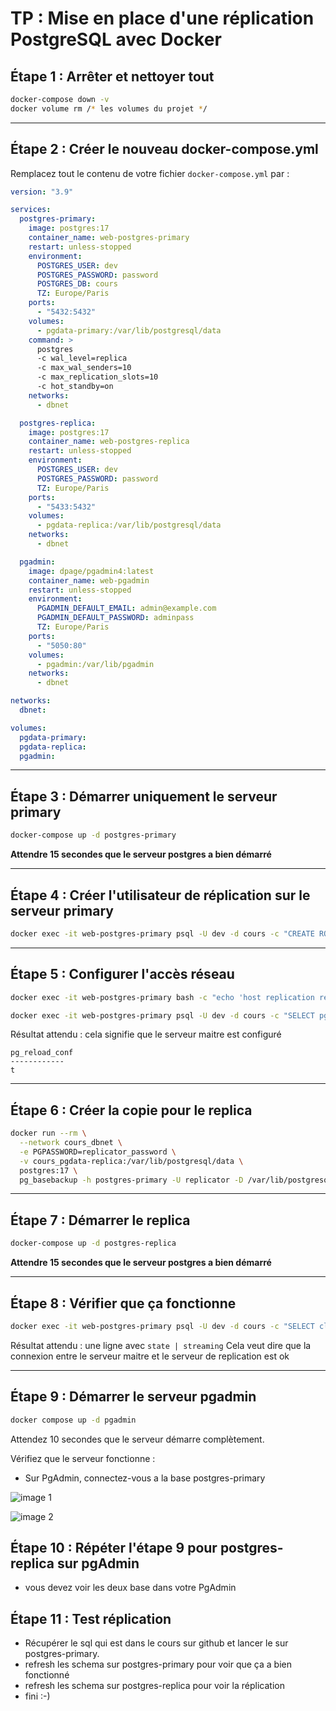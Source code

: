 # TP : Mise en place d'une réplication PostgreSQL avec Docker

## Étape 1 : Arrêter et nettoyer tout

```bash
docker-compose down -v
docker volume rm /* les volumes du projet */
```


---

## Étape 2 : Créer le nouveau docker-compose.yml

Remplacez tout le contenu de votre fichier `docker-compose.yml` par :

```yaml
version: "3.9"

services:
  postgres-primary:
    image: postgres:17
    container_name: web-postgres-primary
    restart: unless-stopped
    environment:
      POSTGRES_USER: dev
      POSTGRES_PASSWORD: password
      POSTGRES_DB: cours
      TZ: Europe/Paris
    ports:
      - "5432:5432"
    volumes:
      - pgdata-primary:/var/lib/postgresql/data
    command: >
      postgres
      -c wal_level=replica
      -c max_wal_senders=10
      -c max_replication_slots=10
      -c hot_standby=on
    networks:
      - dbnet

  postgres-replica:
    image: postgres:17
    container_name: web-postgres-replica
    restart: unless-stopped
    environment:
      POSTGRES_USER: dev
      POSTGRES_PASSWORD: password
      TZ: Europe/Paris
    ports:
      - "5433:5432"
    volumes:
      - pgdata-replica:/var/lib/postgresql/data
    networks:
      - dbnet

  pgadmin:
    image: dpage/pgadmin4:latest
    container_name: web-pgadmin
    restart: unless-stopped
    environment:
      PGADMIN_DEFAULT_EMAIL: admin@example.com
      PGADMIN_DEFAULT_PASSWORD: adminpass
      TZ: Europe/Paris
    ports:
      - "5050:80"
    volumes:
      - pgadmin:/var/lib/pgadmin
    networks:
      - dbnet

networks:
  dbnet:

volumes:
  pgdata-primary:
  pgdata-replica:
  pgadmin:
```

---

## Étape 3 : Démarrer uniquement le serveur primary

```bash
docker-compose up -d postgres-primary
```
**Attendre 15 secondes que le serveur postgres a bien démarré**

---

## Étape 4 : Créer l'utilisateur de réplication sur le serveur primary

```bash
docker exec -it web-postgres-primary psql -U dev -d cours -c "CREATE ROLE replicator WITH REPLICATION LOGIN PASSWORD 'replicator_password';"
```

---

## Étape 5 : Configurer l'accès réseau

```bash
docker exec -it web-postgres-primary bash -c "echo 'host replication replicator all scram-sha-256' >> /var/lib/postgresql/data/pg_hba.conf"
```

```bash
docker exec -it web-postgres-primary psql -U dev -d cours -c "SELECT pg_reload_conf();"
```

Résultat attendu : cela signifie que le serveur maitre est configuré

```
pg_reload_conf
------------
t
```
---

## Étape 6 : Créer la copie pour le replica

```bash
docker run --rm \
  --network cours_dbnet \
  -e PGPASSWORD=replicator_password \
  -v cours_pgdata-replica:/var/lib/postgresql/data \
  postgres:17 \
  pg_basebackup -h postgres-primary -U replicator -D /var/lib/postgresql/data -P -R -X stream -c fast
```

---

## Étape 7 : Démarrer le replica

```bash
docker-compose up -d postgres-replica
```
**Attendre 15 secondes que le serveur postgres a bien démarré**


---

## Étape 8 : Vérifier que ça fonctionne

```bash
docker exec -it web-postgres-primary psql -U dev -d cours -c "SELECT client_addr, state FROM pg_stat_replication;"
```

Résultat attendu : une ligne avec `state | streaming`
Cela veut dire que la connexion entre le serveur maitre et le serveur de replication est ok

---

## Étape 9 : Démarrer le serveur pgadmin

```bash
docker compose up -d pgadmin
```

Attendez 10 secondes que le serveur démarre complètement.

Vérifiez que le serveur fonctionne :
- Sur PgAdmin, connectez-vous a la base postgres-primary

![image 1](image1.png)

![image 2](image2.png)


## Étape 10 : Répéter l'étape 9 pour postgres-replica sur pgAdmin

- vous devez voir les deux base dans votre PgAdmin

## Étape 11 : Test réplication

- Récupérer le sql qui est dans le cours sur github et lancer le sur postgres-primary.
- refresh les schema sur postgres-primary pour voir que ça a bien fonctionné
- refresh les schema sur postgres-replica pour voir la réplication
- fini :-) 